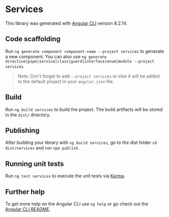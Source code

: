 # Services

This library was generated with [Angular CLI](https://github.com/angular/angular-cli) version 8.2.14.

## Code scaffolding

Run `ng generate component component-name --project services` to generate a new component. You can also use `ng generate directive|pipe|service|class|guard|interface|enum|module --project services`.
> Note: Don't forget to add `--project services` or else it will be added to the default project in your `angular.json` file. 

## Build

Run `ng build services` to build the project. The build artifacts will be stored in the `dist/` directory.

## Publishing

After building your library with `ng build services`, go to the dist folder `cd dist/services` and run `npm publish`.

## Running unit tests

Run `ng test services` to execute the unit tests via [Karma](https://karma-runner.github.io).

## Further help

To get more help on the Angular CLI use `ng help` or go check out the [Angular CLI README](https://github.com/angular/angular-cli/blob/master/README.md).
